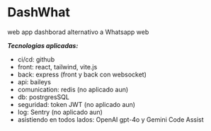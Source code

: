# DashWhat

web app dashborad alternativo a Whatsapp web

***Tecnologias aplicadas:***

* ci/cd: github
* front: react, tailwind, vite.js
* back: express 
	(front y back con websocket)	
* api: baileys
* comunication: redis (no aplicado aun)
* db: postrgresSQL
* seguridad: token JWT (no aplicado aun)
* log: Sentry (no aplicado aun)
* asistiendo en todos lados: OpenAI gpt-4o y Gemini Code Assist